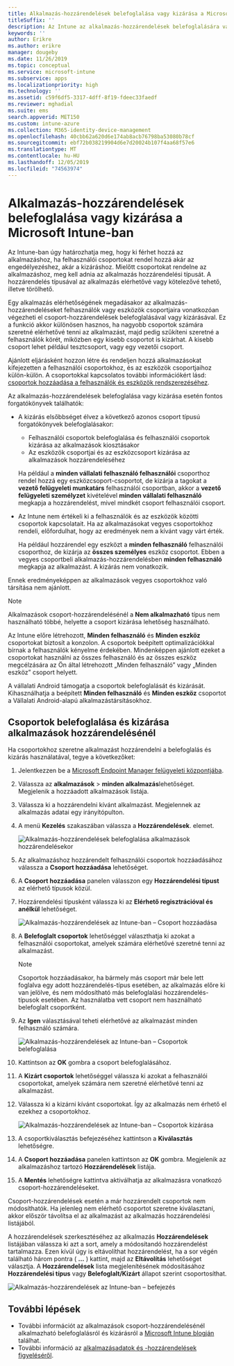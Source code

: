 ```yaml
---
title: Alkalmazás-hozzárendelések belefoglalása vagy kizárása a Microsoft Intune-ban
titleSuffix: ''
description: Az Intune az alkalmazás-hozzárendelések belefoglalására vagy kizárására való használatának ismertetése.
keywords: ''
author: Erikre
ms.author: erikre
manager: dougeby
ms.date: 11/26/2019
ms.topic: conceptual
ms.service: microsoft-intune
ms.subservice: apps
ms.localizationpriority: high
ms.technology: ''
ms.assetid: c59f6df5-3317-4dff-8f19-fdeec33faedf
ms.reviewer: mghadial
ms.suite: ems
search.appverid: MET150
ms.custom: intune-azure
ms.collection: M365-identity-device-management
ms.openlocfilehash: 40cbb62a620d6e174ab8acb76798ba53080b78cf
ms.sourcegitcommit: ebf72b038219904d6e7d20024b107f4aa68f57e6
ms.translationtype: MT
ms.contentlocale: hu-HU
ms.lasthandoff: 12/05/2019
ms.locfileid: "74563974"
---
```

# <a name="include-and-exclude-app-assignments-in-microsoft-intune"></a>Alkalmazás-hozzárendelések belefoglalása vagy kizárása a Microsoft Intune-ban

Az Intune-ban úgy határozhatja meg, hogy ki férhet hozzá az alkalmazáshoz, ha felhasználói csoportokat rendel hozzá akár az engedélyezéshez, akár a kizáráshoz. Mielőtt csoportokat rendelne az alkalmazáshoz, meg kell adnia az alkalmazás hozzárendelési típusát. A hozzárendelés típusával az alkalmazás elérhetővé vagy kötelezővé tehető, illetve törölhető. 

Egy alkalmazás elérhetőségének megadásakor az alkalmazás-hozzárendeléseket felhasználók vagy eszközök csoportjaira vonatkozóan végezheti el csoport-hozzárendelések belefoglalásával vagy kizárásával. Ez a funkció akkor különösen hasznos, ha nagyobb csoportok számára szeretné elérhetővé tenni az alkalmazást, majd pedig szűkíteni szeretné a felhasználók körét, miközben egy kisebb csoportot is kizárhat. A kisebb csoport lehet például tesztcsoport, vagy egy vezetői csoport. 

Ajánlott eljárásként hozzon létre és rendeljen hozzá alkalmazásokat kifejezetten a felhasználói csoportokhoz, és az eszközök csoportjaihoz külön-külön. A csoportokkal kapcsolatos további információkért lásd: [csoportok hozzáadása a felhasználók és eszközök rendszerezéséhez](~/fundamentals/groups-add.md).  

Az alkalmazás-hozzárendelések belefoglalása vagy kizárása esetén fontos forgatókönyvek találhatók:

- A kizárás elsőbbséget élvez a következő azonos csoport típusú forgatókönyvek belefoglalásakor:
    - Felhasználói csoportok belefoglalása és felhasználói csoportok kizárása az alkalmazások kiosztásakor
    - Az eszközök csoportjai és az eszközcsoport kizárása az alkalmazások hozzárendeléséhez

    Ha például a **minden vállalati felhasználó felhasználói** csoporthoz rendel hozzá egy eszközcsoport-csoportot, de kizárja a tagokat a **vezető felügyeleti munkatárs** felhasználói csoportban, akkor a **vezető felügyeleti személyzet** kivételével **minden vállalati felhasználó** megkapja a hozzárendelést, mivel mindkét csoport felhasználói csoport.
- Az Intune nem értékeli ki a felhasználók és az eszközök közötti csoportok kapcsolatait. Ha az alkalmazásokat vegyes csoportokhoz rendeli, előfordulhat, hogy az eredmények nem a kívánt vagy várt érték.

    Ha például hozzárendel egy eszközt a **minden felhasználó** felhasználói csoporthoz, de kizárja az **összes személyes** eszköz csoportot. Ebben a vegyes csoportbeli alkalmazás-hozzárendelésben **minden felhasználó** megkapja az alkalmazást. A kizárás nem vonatkozik.

Ennek eredményeképpen az alkalmazások vegyes csoportokhoz való társítása nem ajánlott.

> [!NOTE]
> Alkalmazások csoport-hozzárendelésénél a **Nem alkalmazható** típus nem használható többé, helyette a csoport kizárása lehetőség használható. 
>
> Az Intune előre létrehozott, **Minden felhasználó** és **Minden eszköz** csoportokat biztosít a konzolon. A csoportok beépített optimalizációkkal bírnak a felhasználók kényelme érdekében. Mindenképpen ajánlott ezeket a csoportokat használni az összes felhasználó és az összes eszköz megcélzására az Ön által létrehozott „Minden felhasználó” vagy „Minden eszköz” csoport helyett.  
>
> A vállalati Android támogatja a csoportok belefoglalását és kizárását. Kihasználhatja a beépített **Minden felhasználó** és **Minden eszköz** csoportot a Vállalati Android-alapú alkalmazástársításokhoz. 

## <a name="include-and-exclude-groups-when-assigning-apps"></a>Csoportok belefoglalása és kizárása alkalmazások hozzárendelésénél 
Ha csoportokhoz szeretne alkalmazást hozzárendelni a belefoglalás és kizárás használatával, tegye a következőket:
1. Jelentkezzen be a [Microsoft Endpoint Manager felügyeleti központjába](https://go.microsoft.com/fwlink/?linkid=2109431).
2. Válassza az **alkalmazások** > **minden alkalmazás**lehetőséget. Megjelenik a hozzáadott alkalmazások listája.
3. Válassza ki a hozzárendelni kívánt alkalmazást. Megjelennek az alkalmazás adatai egy irányítópulton. 
4. A menü **Kezelés** szakaszában válassza a **Hozzárendelések**. elemet. 

    ![Alkalmazás-hozzárendelések belefoglalása alkalmazások hozzárendelésekor](./media/apps-inc-exl-assignments/apps-inc-exl-01.png)

5. Az alkalmazáshoz hozzárendelt felhasználói csoportok hozzáadásához válassza a **Csoport hozzáadása** lehetőséget. 
6. A **Csoport hozzáadása** panelen válasszon egy **Hozzárendelési típust** az elérhető típusok közül.
7. Hozzárendelési típusként válassza ki az **Elérhető regisztrációval és anélkül** lehetőséget.

    ![Alkalmazás-hozzárendelések az Intune-ban – Csoport hozzáadása](./media/apps-inc-exl-assignments/apps-inc-exl-02.png)
8. A **Belefoglalt csoportok** lehetőséggel választhatja ki azokat a felhasználói csoportokat, amelyek számára elérhetővé szeretné tenni az alkalmazást.

    > [!NOTE]
    > Csoportok hozzáadásakor, ha bármely más csoport már bele lett foglalva egy adott hozzárendelés-típus esetében, az alkalmazás előre ki van jelölve, és nem módosítható más belefoglalási hozzárendelés-típusok esetében. Az használatba vett csoport nem használható belefoglalt csoportként.

9. Az **Igen** választásával teheti elérhetővé az alkalmazást minden felhasználó számára.

    ![Alkalmazás-hozzárendelések az Intune-ban – Csoportok belefoglalása](./media/apps-inc-exl-assignments/apps-inc-exl-03.png)
10. Kattintson az **OK** gombra a csoport belefoglalásához.
11. A **Kizárt csoportok** lehetőséggel válassza ki azokat a felhasználói csoportokat, amelyek számára nem szeretné elérhetővé tenni az alkalmazást. 
12. Válassza ki a kizárni kívánt csoportokat. Így az alkalmazás nem érhető el ezekhez a csoportokhoz.

    ![Alkalmazás-hozzárendelések az Intune-ban – Csoportok kizárása](./media/apps-inc-exl-assignments/apps-inc-exl-04.png)
13. A csoportkiválasztás befejezéséhez kattintson a **Kiválasztás** lehetőségre.
14. A **Csoport hozzáadása** panelen kattintson az **OK** gombra. Megjelenik az alkalmazáshoz tartozó **Hozzárendelések** listája.
15. A **Mentés** lehetőségre kattintva aktiválhatja az alkalmazásra vonatkozó csoport-hozzárendeléseket.

Csoport-hozzárendelések esetén a már hozzárendelt csoportok nem módosíthatók. Ha jelenleg nem elérhető csoportot szeretne kiválasztani, akkor először távolítsa el az alkalmazást az alkalmazás hozzárendelési listájából. 

A hozzárendelések szerkesztéséhez az alkalmazás **Hozzárendelések** listájában válassza ki azt a sort, amely a módosítandó hozzárendelést tartalmazza. Ezen kívül úgy is eltávolíthat hozzárendelést, ha a sor végén található három pontra ( **…** ) kattint, majd az **Eltávolítás** lehetőséget választja. A **Hozzárendelések** lista megjelenítésének módosításához **Hozzárendelési típus** vagy **Belefoglalt/Kizárt** állapot szerint csoportosíthat.

![Alkalmazás-hozzárendelések az Intune-ban – befejezés](./media/apps-inc-exl-assignments/apps-inc-exl-05.png)

## <a name="next-steps"></a>További lépések

- További információt az alkalmazások csoport-hozzárendelésénél alkalmazható belefoglalásról és kizárásról a [Microsoft Intune blogján](https://aka.ms/new_app_assignment_process) találhat.
- További információ az [alkalmazásadatok és -hozzárendelések figyeléséről](apps-monitor.md).
